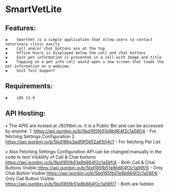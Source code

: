 # SmartVetLite

## Features: 
    ▪    SmartVet is a simple application that allow users to contact veterinary clinic easily 
    ▪    Call and/or chat buttons are at the top 
    ▪    Office hours is displayed below the call and chat buttons
    ▪    Each pet information is presented in a cell with Image and title
    ▪    Tapping on a pet info cell would open a new screen that loads the pet information on a webview
    ▪    Unit Test Support


## Requirements:
    ▪    iOS 13.0


## API Hosting:
  ▪ The APIS are hosted at JSONbin.io. It is a Public Bin and can be accessed by anyone.
        1. https://api.jsonbin.io/b/5bd185fb51e8b664f2c1a56f/4 - For fetching Settings Configuration
        2. https://api.jsonbin.io/b/5bd186a3adf9f5652a6504c1 - For fetching Pet List

  ▪ Also Fetching Settings Configuration API can be changed manually in the code to test Visibility of Call & Chat buttons
https://api.jsonbin.io/b/5bd185fb51e8b664f2c1a56f/4 - Both Call & Chat Buttons Visible
https://api.jsonbin.io/b/5bd185fb51e8b664f2c1a56f/5 - Only Chat Button Visible
https://api.jsonbin.io/b/5bd185fb51e8b664f2c1a56f/6 - Only Call Button Visible
https://api.jsonbin.io/b/5bd185fb51e8b664f2c1a56f/7 - Both are hidden

